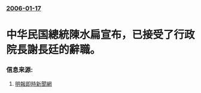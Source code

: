 ### [2006-01-17](/news/2006/01/17/index.md)

##### 
# 中华民国總統陳水扁宣布，已接受了行政院長謝長廷的辭職。




### 信息来源:

1. [明報即時新聞網](https://web.archive.org/web/20070930183618/http://www.mpinews.com/content.cfm?newsid=200601171201ca21201w)
